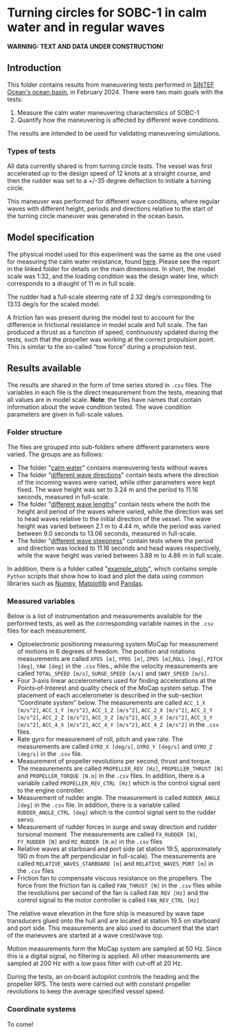 # Turning circles for SOBC-1 in calm water and in regular waves

**WARNING: TEXT AND DATA UNDER CONSTRUCTION!**

## Introduction 
This folder contains results from maneuvering tests performed in [SINTEF Ocean's ocean basin](https://www.sintef.no/en/all-laboratories/ocean-laboratory/), in February 2024. There were two main goals with the tests:

1) Measure the calm water maneuvering characteristics of SOBC-1
2) Quantify how the maneuvering is affected by different wave conditions.

The results are intended to be used for validating maneuvering simulations.

### Types of tests
All data currently shared is from turning circle tests. The vessel was first accelerated up to the design speed of 12 knots at a straight course, and then the rudder was set to a +/-35 degree deflection to initiate a turning circle.

This maneuver was performed for different wave conditions, where regular waves with different height, periods and directions relative to the start of the turning circle maneuver was generated in the ocean basin. 

## Model specification
The physical model used for this experiment was the same as the one used for measuring the calm water resistance, found [here](./../2021%20-%20calm%20water%20resistance%20and%20populsion/). Please see the report in the linked folder for details on the main dimensions. In short, the model scale was 1:32, and the loading condition was the design water line, which corresponds to a draught of 11 m in full scale. 

The rudder had a full‐scale steering rate of 2.32 deg/s corresponding to 13.13 deg/s for the scaled model. 

A friction fan was present during the model test to account for the difference in frictional resistance in model scale and full scale. The fan produced a thrust as a function of speed, continuously updated during the tests, such that the propeller was working at the correct propulsion point. This is similar to the so-called “tow force” during a propulsion test.

## Results available

The results are shared in the form of time series stored in `.csv` files. The variables in each file is the direct measurement from the tests, meaning that all values are in model scale. **Note**: the files have names that contain information about the wave condition tested. The wave condition parameters are given in full-scale values.

### Folder structure

The files are grouped into sub-folders where different parameters were varied. The groups are as follows:

- The folder "[calm water](./calm%20water/)" contains maneuvering tests without waves
- The folder "[different wave directions](./different%20wave%20directions/)" contain tests where the direction of the incoming waves were varied, while other parameters were kept fixed. The wave height was set to 3.24 m and the period to 11.16 seconds, measured in full-scale.
- The folder "[different wave lengths](./different%20wave%20lengths/)" contain tests where the both the height and period of the waves where varied, while the direction was set to head waves relative to the initial direction of the vessel. The wave height was varied between 2.1 m to 4.44 m, while the period was varied between 9.0 seconds to 13.06 seconds, measured in full-scale.
- The folder "[different wave steepness](./different%20wave%20steepness/)" contain tests where the period and direction was locked to 11.16 seconds and head waves respectively, while the wave height was varied between 3.88 m to 4.86 m in full scale. 

In addition, there is a folder called "[example_plots](./example_plots/)", which contains simple `Python` scripts that show how to load and plot the data using common libraries such as [Numpy](https://numpy.org/), [Matplotlib](https://matplotlib.org/) and [Pandas](https://pandas.pydata.org/). 

### Measured variables
Below is a list of instrumentation and measurements available for the performed tests, as well as the corresponding variable names in the `.csv` files for each measurement. 

- Optoelectronic positioning measuring system MoCap for measurement of motions in 6 degrees of
freedom. The position and rotations measurements are called `XPOS [m]`, `YPOS [m]`, `ZPOS [m]`,`ROLL [deg]`, `PITCH [deg]`, `YAW [deg]` in the `.csv` files., while the velocity measurements are called `TOTAL_SPEED [m/s]`, `SURGE_SPEED [m/s]` and `SWAY_SPEED [m/s]`.
- Four 3‐axis linear accelerometers used for finding accelerations at the Points‐of‐Interest and quality
check of the MoCap system setup. The placement of each accelerometer is described in the sub-section "Coordinate system" below. The measurements are called `ACC_1_X [m/s^2]`, `ACC_1_Y [m/s^2]`, `ACC_1_Z [m/s^2]`, `ACC_2_X [m/s^2]`, `ACC_2_Y [m/s^2]`, `ACC_2_Z [m/s^2]`, `ACC_3_Z [m/s^2]`, `ACC_3_X [m/s^2]`, `ACC_3_Y [m/s^2]`, `ACC_4_X [m/s^2]`, `ACC_4_Y [m/s^2]`, `ACC_4_Z [m/s^2]` in the `.csv` files.
- Rate gyro for measurement of roll, pitch and yaw rate. The measurements are called `GYRO_X [deg/s]`, `GYRO_Y [deg/s]` and `GYRO_Z [deg/s]` in the `.csv` file.
- Measurement of propeller revolutions per second, thrust and torque. The measurements are called `PROPELLER_REV [Hz]`, `PROPELLER_THRUST [N]` and `PROPELLER_TORQUE [N.m]` in the `.csv` files. In addition, there is a variable called `PROPELLER_REV_CTRL [Hz]` which is the control signal sent to the engine controller.
- Measurement of rudder angle. The measurement is called `RUDDER_ANGLE [deg]` in the `.csv` file. In addition, there is a variable called `RUDDER_ANGLE_CTRL [deg]` which is the control signal sent to the rudder servo.
- Measurement of rudder forces in surge and sway direction and rudder torsional moment. The measurements are called `FX_RUDDER [N]`, `FY_RUDDER [N]` and `MZ_RUDDER [N.m]` in the `.csv` files
- Relative waves at starboard and port side (at station 19.5, approximately 190 m from the aft perpendicular in full-scale). The measurements are called `RELATIVE_WAVES_STARBOARD [m]` and `RELATIVE_WAVES_PORT [m]` in the `.csv` files
- Friction fan to compensate viscous resistance on the propellers. The force from the friction fan is called `FAN_THRUST [N]` in the `.csv` files while the revolutions per second of the fan is called `FAN_REV [Hz]` and the control signal to the motor controller is called `FAN_REV_CTRL [Hz]`

The relative wave elevation in the fore ship is measured by wave tape transducers glued onto the hull and are located at station 19.5 on starboard and port side. This measurements are also used to document that the start of the maneuvers are started at a wave crest/wave top.

Motion measurements form the MoCap system are sampled at 50 Hz. Since this is a digital signal, no filtering is applied. All other measurements are sampled at 200 Hz with a low pass filter with cut‐off at 20 Hz.

During the tests, an on‐board autopilot controls the heading and the propeller RPS. The tests were carried out with constant propeller revolutions to keep the average specified vessel speed.

### Coordinate systems
To come!


